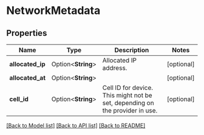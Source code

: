 # NetworkMetadata

## Properties

Name | Type | Description | Notes
------------ | ------------- | ------------- | -------------
**allocated_ip** | Option<**String**> | Allocated IP address. | [optional]
**allocated_at** | Option<**String**> |  | [optional]
**cell_id** | Option<**String**> | Cell ID for device. This might not be set, depending on the provider in use. | [optional]

[[Back to Model list]](../README.md#documentation-for-models) [[Back to API list]](../README.md#documentation-for-api-endpoints) [[Back to README]](../README.md)


